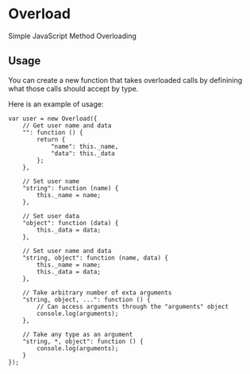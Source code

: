 # Overload
Simple JavaScript Method Overloading

## Usage
You can create a new function that takes overloaded calls by definining what those calls should accept by type.

Here is an example of usage:
```
var user = new Overload({
	// Get user name and data
	"": function () {
		return {
			"name": this._name,
			"data": this._data
		};
	},

	// Set user name
	"string": function (name) {
		this._name = name;
	},

	// Set user data
	"object": function (data) {
		this._data = data;
	},

	// Set user name and data
	"string, object": function (name, data) {
		this._name = name;
		this._data = data;
	},

	// Take arbitrary number of exta arguments
	"string, object, ...": function () {
		// Can access arguments through the "arguments" object
		console.log(arguments);
	},

	// Take any type as an argument
	"string, *, object": function () {
		console.log(arguments);
	}
});
```
